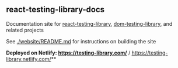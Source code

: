 react-testing-library-docs
--------------------------

Documentation site for [react-testing-library](https://github.com/kentcdodds/react-testing-library), [dom-testing-library](https://github.com/kentcdodds/dom-testing-library), and related projects

See [./website/README.md](./website/README.md) for instructions on building the site

**Deployed on Netlify: https://testing-library.com/** / https://testing-library.netlify.com/**

